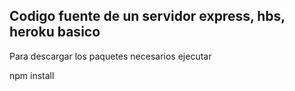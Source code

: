## Codigo fuente de un servidor express, hbs, heroku basico

Para descargar los paquetes necesarios ejecutar

npm install